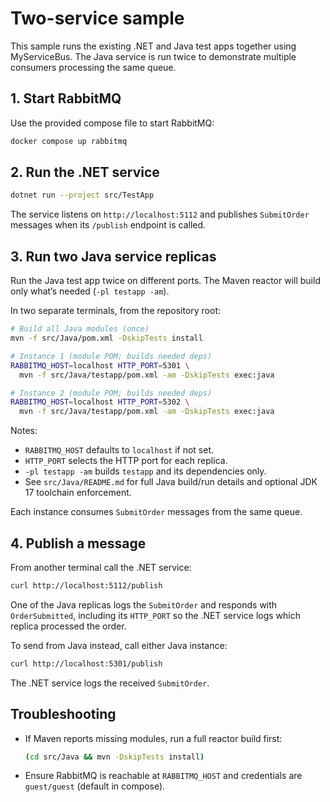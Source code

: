 # Two-service sample

This sample runs the existing .NET and Java test apps together using MyServiceBus. The Java service is run twice to demonstrate multiple consumers processing the same queue.

## 1. Start RabbitMQ

Use the provided compose file to start RabbitMQ:

```bash
docker compose up rabbitmq
```

## 2. Run the .NET service

```bash
dotnet run --project src/TestApp
```

The service listens on `http://localhost:5112` and publishes `SubmitOrder` messages when its `/publish` endpoint is called.

## 3. Run two Java service replicas

Run the Java test app twice on different ports. The Maven reactor will build only what’s needed (`-pl testapp -am`).

In two separate terminals, from the repository root:

```bash
# Build all Java modules (once)
mvn -f src/Java/pom.xml -DskipTests install 

# Instance 1 (module POM; builds needed deps)
RABBITMQ_HOST=localhost HTTP_PORT=5301 \
  mvn -f src/Java/testapp/pom.xml -am -DskipTests exec:java

# Instance 2 (module POM; builds needed deps)
RABBITMQ_HOST=localhost HTTP_PORT=5302 \
  mvn -f src/Java/testapp/pom.xml -am -DskipTests exec:java
```

Notes:
- `RABBITMQ_HOST` defaults to `localhost` if not set.
- `HTTP_PORT` selects the HTTP port for each replica.
- `-pl testapp -am` builds `testapp` and its dependencies only.
- See `src/Java/README.md` for full Java build/run details and optional JDK 17 toolchain enforcement.

Each instance consumes `SubmitOrder` messages from the same queue.

## 4. Publish a message

From another terminal call the .NET service:

```bash
curl http://localhost:5112/publish
```

One of the Java replicas logs the `SubmitOrder` and responds with `OrderSubmitted`, including its `HTTP_PORT` so the .NET service logs which replica processed the order.

To send from Java instead, call either Java instance:

```bash
curl http://localhost:5301/publish
```

The .NET service logs the received `SubmitOrder`.

## Troubleshooting
- If Maven reports missing modules, run a full reactor build first:
  ```bash
  (cd src/Java && mvn -DskipTests install)
  ```
- Ensure RabbitMQ is reachable at `RABBITMQ_HOST` and credentials are `guest/guest` (default in compose).
